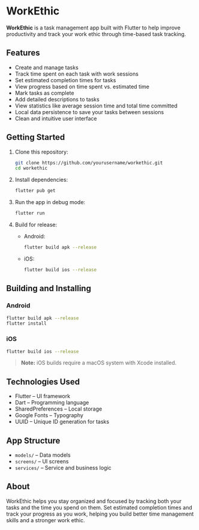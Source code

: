 # WorkEthic

**WorkEthic** is a task management app built with Flutter to help improve productivity and track your work ethic through time-based task tracking.

## Features

* Create and manage tasks
* Track time spent on each task with work sessions
* Set estimated completion times for tasks
* View progress based on time spent vs. estimated time
* Mark tasks as complete
* Add detailed descriptions to tasks
* View statistics like average session time and total time committed
* Local data persistence to save your tasks between sessions
* Clean and intuitive user interface

## Getting Started

1. Clone this repository:

   ```bash
   git clone https://github.com/yourusername/workethic.git
   cd workethic
   ```
2. Install dependencies:

   ```bash
   flutter pub get
   ```
3. Run the app in debug mode:

   ```bash
   flutter run
   ```
4. Build for release:

   * Android:

     ```bash
     flutter build apk --release
     ```
   * iOS:

     ```bash
     flutter build ios --release
     ```

## Building and Installing

### Android

```bash
flutter build apk --release
flutter install
```

### iOS

```bash
flutter build ios --release
```

> **Note:** iOS builds require a macOS system with Xcode installed.

## Technologies Used

* Flutter – UI framework
* Dart – Programming language
* SharedPreferences – Local storage
* Google Fonts – Typography
* UUID – Unique ID generation for tasks

## App Structure

* `models/` – Data models
* `screens/` – UI screens
* `services/` – Service and business logic

## About

WorkEthic helps you stay organized and focused by tracking both your tasks and the time you spend on them. Set estimated completion times and track your progress as you work, helping you build better time management skills and a stronger work ethic.
